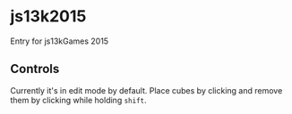 # js13k2015

Entry for js13kGames 2015

## Controls

Currently it's in edit mode by default. Place cubes by clicking and remove them by clicking while holding `shift`.
